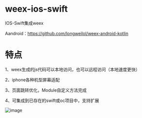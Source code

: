 # weex-ios-swift
IOS-Swift集成weex

Aandroid：https://github.com/longweilol/weex-android-kotlin

# 特点
1、weex生成的js代码可以本地访问，也可以远程访问（本地速度更快）

2、iphone各种机型屏幕适配

3、页面跳转优化，Module自定义方法完成

4、可集成到已存在的swift或oc项目中，支持扩展

 ![image](https://i.loli.net/2019/04/19/5cb987ab17305.png)
